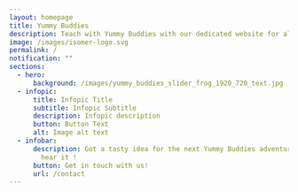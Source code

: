 ```yaml
---
layout: homepage
title: Yummy Buddies
description: Teach with Yummy Buddies with our dedicated website for all our content.
image: /images/isomer-logo.svg
permalink: /
notification: ""
sections:
  - hero:
      background: /images/yummy_buddies_slider_frog_1920_720_text.jpg
  - infopic:
      title: Infopic Title
      subtitle: Infopic Subtitle
      description: Infopic description
      button: Button Text
      alt: Image alt text
  - infobar:
      description: Got a tasty idea for the next Yummy Buddies adventure? We’d love to
        hear it !
      button: Get in touch with us!
      url: /contact
---
```


